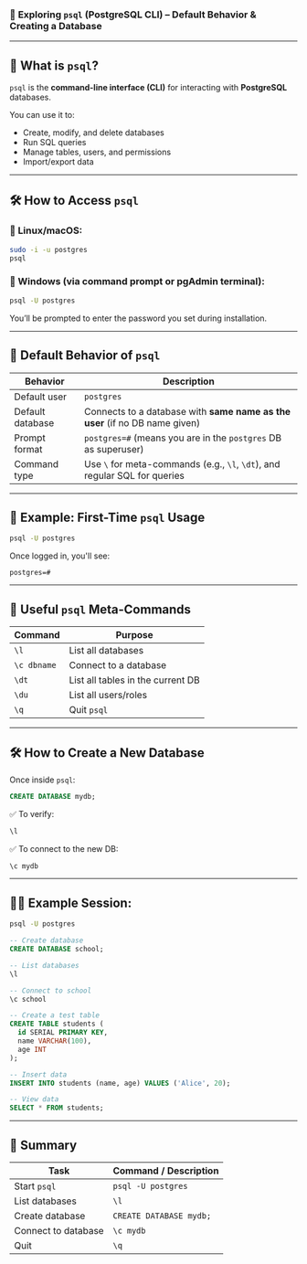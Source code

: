 ### 🐘 **Exploring `psql` (PostgreSQL CLI) – Default Behavior & Creating a Database**

---

## 🔹 What is `psql`?

`psql` is the **command-line interface (CLI)** for interacting with **PostgreSQL** databases.

You can use it to:

* Create, modify, and delete databases
* Run SQL queries
* Manage tables, users, and permissions
* Import/export data

---

## 🛠️ How to Access `psql`

### 🔸 Linux/macOS:

```bash
sudo -i -u postgres
psql
```

### 🔸 Windows (via command prompt or pgAdmin terminal):

```bash
psql -U postgres
```

You’ll be prompted to enter the password you set during installation.

---

## 🔹 Default Behavior of `psql`

| Behavior         | Description                                                                 |
| ---------------- | --------------------------------------------------------------------------- |
| Default user     | `postgres`                                                                  |
| Default database | Connects to a database with **same name as the user** (if no DB name given) |
| Prompt format    | `postgres=#` (means you are in the `postgres` DB as superuser)              |
| Command type     | Use `\` for meta-commands (e.g., `\l`, `\dt`), and regular SQL for queries  |

---

## 🧪 Example: First-Time `psql` Usage

```bash
psql -U postgres
```

Once logged in, you'll see:

```
postgres=#
```

---

## 🔹 Useful `psql` Meta-Commands

| Command     | Purpose                           |
| ----------- | --------------------------------- |
| `\l`        | List all databases                |
| `\c dbname` | Connect to a database             |
| `\dt`       | List all tables in the current DB |
| `\du`       | List all users/roles              |
| `\q`        | Quit `psql`                       |

---

## 🛠️ How to Create a New Database

Once inside `psql`:

```sql
CREATE DATABASE mydb;
```

✅ To verify:

```sql
\l
```

✅ To connect to the new DB:

```sql
\c mydb
```

---

## 🧑‍💻 Example Session:

```bash
psql -U postgres
```

```sql
-- Create database
CREATE DATABASE school;

-- List databases
\l

-- Connect to school
\c school

-- Create a test table
CREATE TABLE students (
  id SERIAL PRIMARY KEY,
  name VARCHAR(100),
  age INT
);

-- Insert data
INSERT INTO students (name, age) VALUES ('Alice', 20);

-- View data
SELECT * FROM students;
```

---

## 📌 Summary

| Task                | Command / Description   |
| ------------------- | ----------------------- |
| Start `psql`        | `psql -U postgres`      |
| List databases      | `\l`                    |
| Create database     | `CREATE DATABASE mydb;` |
| Connect to database | `\c mydb`               |
| Quit                | `\q`                    |

